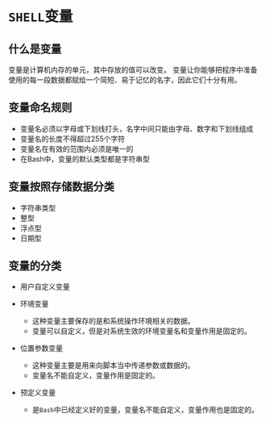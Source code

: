 # `SHELL`变量



## 什么是变量

变量是计算机内存的单元，其中存放的值可以改变。
变量让你能够把程序中准备使用的每一段数据都赋给一个简短、易于记忆的名字，因此它们十分有用。



## 变量命名规则

- 变量名必须以字母或下划线打头，名字中间只能由字母、数字和下划线组成
- 变量名的长度不得超过255个字符
- 变量名在有效的范围内必须是唯一的
- 在Bash中，变量的默认类型都是字符串型



## 变量按照存储数据分类

- 字符串类型
- 整型
- 浮点型
- 日期型



## 变量的分类

- 用户自定义变量

- 环境变量

  - 这种变量主要保存的是和系统操作环境相关的数据。
  - 变量可以自定义，但是对系统生效的环境变量名和变量作用是固定的。
  
- 位置参数变量

  - 这种变量主要是用来向脚本当中传递参数或数据的。
  - 变量名不能自定义，变量作用是固定的。

- 预定义变量

  - 是`Bash`中已经定义好的变量，变量名不能自定义，变量作用也是固定的。


